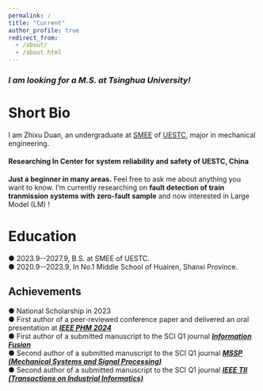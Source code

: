 ```yaml
---
permalink: /
title: "Current"
author_profile: true
redirect_from: 
  - /about/
  - /about.html
---
```


### *I am looking for a M.S. at Tsinghua University!* ###

 
 
Short Bio
======
I am Zhixu Duan, an undergraduate at [SMEE](https://www.smee.uestc.edu.cn/) of [UESTC](https://www.uestc.edu.cn/), major in mechanical engineering.     
    
#### Researching In Center for system reliability and safety of UESTC, China     

**Just a beginner in many areas.** Feel free to ask me about anything you want to know.   I’m currently researching on **fault detection of train tranmission systems with zero-fault sample** and now interested in Large Model (LM) !     


Education
======
&#9679; 2023.9--2027.9, B.S. at SMEE of UESTC.   
&#9679; 2020.9--2023.9, In No.1 Middle School of Huairen, Shanxi Province.


Achievements
------
&#9679; National Scholarship in 2023   
&#9679; First author of a peer-reviewed conference paper and delivered an oral presentation at [***IEEE PHM 2024***](https://2024.globalphm.org/)   
&#9679; First author of a submitted manuscript to the SCI Q1 journal [***Information Fusion***](https://www.sciencedirect.com/journal/information-fusion)     
&#9679; Second author of a submitted manuscript to the SCI Q1 journal [***MSSP (Mechanical Systems and Signal Processing)***](https://www.sciencedirect.com/journal/mechanical-systems-and-signal-processing)    
&#9679; Second author of a submitted manuscript to the SCI Q1 journal [***IEEE TII (Transactions on Industrial Informatics)***](https://www.ieee-ies.org/pubs/transactions-on-industrial-informatics) 